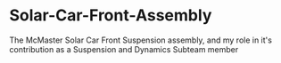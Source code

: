 # Solar-Car-Front-Assembly
The McMaster Solar Car Front Suspension assembly, and my role in it's contribution as a Suspension and Dynamics Subteam member
